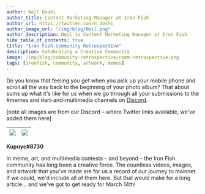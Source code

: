 ```yaml
---
author: Neil Doshi
author_title: Content Marketing Manager at Iron Fish
author_url: https://twitter.com/n_doshi_
author_image_url: "/img/blog/Neil.png"
author_description: Neil is Content Marketing Manager at Iron Fish
hide_table_of_contents: true
title: "Iron Fish Community Retrospective"
description: Celebrating a Creative Community
image: /img/blog/community-retrospective/comm-retrospective.png
tags: [ironfish, community, artwork, memes]
---
```


Do you know that feeling you get when you pick up your mobile phone and scroll all the way back to the beginning of your photo album? That about sums up what it's like for us when we go through all your submissions to the #memes and #art-and-multimedia channels on [Discord](https://discord.ironfish.network/).

[note all images are from our Discord – where Twitter links available, we've added them here]

| ![](/img/blog/community-retrospective/kupuyc-2-2-22-fishgif.png) | ![](/img/blog/community-retrospective/fish33.gif) |
|---|---|
**Kupuyc#8730**

In meme, art, and multimedia contests –  and beyond – the Iron Fish community has long been a creative force. The countless videos, images, and artwork that you've made are for us a record of our journey to mainnet. If we could, we'd include all of them here. But that would make for a long article… and we've got to get ready for March 14th! 


